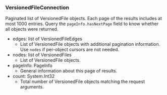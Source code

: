 ### VersionedFileConnection
Paginated list of VersionedFile objects. Each page of the results includes at most 1000 entries. Query the `pageInfo.hasNextPage` field to know whether all objects were returned.

- edges: list of VersionedFileEdges
  - List of VersionedFile objects with additional pagination information. Use `nodes` if per-object cursors are not needed.
- nodes: list of VersionedFiles
  - List of VersionedFile objects.
- pageInfo: PageInfo
  - General information about this page of results.
- count: System.Int32
  - Total number of VersionedFile objects matching the request arguments.
